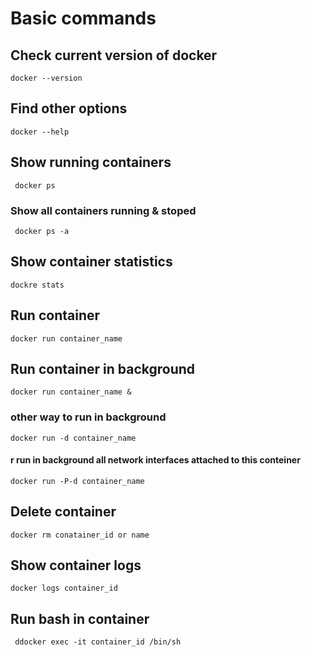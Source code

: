 # Basic commands 

## Check current version of docker

```docker --version ```

## Find other options

``` docker --help ```

## Show running containers

``` docker ps```

### Show all containers running & stoped

``` docker ps -a```

## Show container statistics


```dockre stats ```

## Run container


```docker run container_name ```

## Run container in background

```docker run container_name & ```

### other way to run in background

```docker run -d container_name ```

#### r run in background all network interfaces attached to this conteiner

```docker run -P-d container_name ```

## Delete container

```docker rm conatainer_id or name```

## Show container logs 

```docker logs container_id```

## Run bash in container

``` ddocker exec -it container_id /bin/sh```